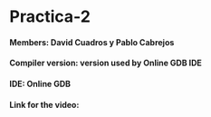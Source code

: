 # Practica-2
#### Members: David Cuadros y Pablo Cabrejos
#### Compiler version: version used by Online GDB IDE
#### IDE: Online GDB
#### Link for the video: 
